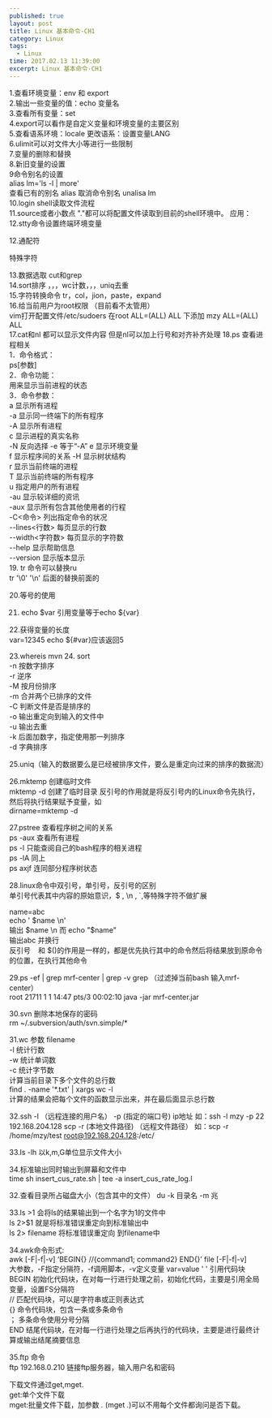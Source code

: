 ```yaml
---
published: true
layout: post
title: Linux 基本命令-CH1
category: Linux
tags: 
  - Linux
time: 2017.02.13 11:39:00
excerpt: Linux 基本命令-CH1
---
```


1.查看环境变量：env 和 export   
2.输出一些变量的值：echo 变量名  
3.查看所有变量：set   
4.export可以看作是自定义变量和环境变量的主要区别  
5.查看语系环境：locale      更改语系：设置变量LANG  
6.ulimit可以对文件大小等进行一些限制  
7.变量的删除和替换  
8.新旧变量的设置  
9命令别名的设置    
alias lm='ls -l | more'    
查看已有的别名
alias
取消命令别名
unalisa lm  
10.login shell读取文件流程  
11.source或者小数点 "."都可以将配置文件读取到目前的shell环境中。
应用：  
12.stty命令设置终端环境变量

12.通配符

特殊字符


13.数据选取
cut和grep  
14.sort排序 ，，，wc计数，，，uniq去重  
15.字符转换命令
tr，col，jion，paste，expand  
16.给当前用户为root权限  （目前看不太管用）  
vim打开配置文件/etc/sudoers 在root  ALL=(ALL)  ALL 下添加
mzy  ALL=(ALL)  ALL  
17.cat和nl 都可以显示文件内容 但是nl可以加上行号和对齐补齐处理
18.ps 查看进程相关  
1．命令格式：  
ps[参数]  
2．命令功能：  
用来显示当前进程的状态  
3．命令参数：  
a  显示所有进程  
-a 显示同一终端下的所有程序  
-A 显示所有进程  
c  显示进程的真实名称  
-N 反向选择 
-e 等于“-A” 
e  显示环境变量  
f  显示程序间的关系 
-H 显示树状结构  
r  显示当前终端的进程  
T  显示当前终端的所有程序    
u  指定用户的所有进程  
-au 显示较详细的资讯  
-aux 显示所有包含其他使用者的行程  
-C<命令> 列出指定命令的状况  
--lines<行数> 每页显示的行数  
--width<字符数> 每页显示的字符数  
--help 显示帮助信息  
--version 显示版本显示  
19. tr 命令可以替换ru  
tr '\0'  '\n'   后面的替换前面的  

20.等号的使用

21. echo  $var 引用变量等于echo  ${var}

22.获得变量的长度  
var=12345
echo ${#var}应该返回5  

23.whereis mvn
24. sort   
-n 按数字排序  
-r 逆序  
-M 按月份排序  
-m 合并两个已排序的文件  
-C 判断文件是否是排序的  
-o  输出重定向到输入的文件中  
-u 输出去重  
-k  后面加数字，指定使用那一列排序  
-d 字典排序  

25.uniq（输入的数据要么是已经被排序文件，要么是重定向过来的排序的数据流） 

26.mktemp 创建临时文件  
mktemp -d 创建了临时目录
反引号的作用就是将反引号内的Linux命令先执行，然后将执行结果赋予变量，如  
dirname=mktemp -d  

27.pstree 查看程序树之间的关系  
ps -aux 查看所有进程  
ps -l 只能查阅自己的bash程序的相关进程  
ps -lA 同上  
ps axjf 连同部分程序树状态  

28.linux命令中双引号，单引号，反引号的区别  
单引号代表其中内容的原始意识，$ , \n , `,等特殊字符不做扩展

name=abc  
echo  ' $name \n'  
输出 $name \n  
而 echo "$name"  
输出abc 并换行  
反引号 ` ` 和 $()的作用是一样的，都是优先执行其中的命令然后将结果放到原命令的位置，在执行其他命令

29.ps -ef | grep mrf-center | grep -v grep （过滤掉当前bash 输入mrf-center）  
root     21711     1  1 14:47 pts/3    00:02:10 java -jar mrf-center.jar

30.svn 删除本地保存的密码  
rm ~/.subversion/auth/svn.simple/*  

31.wc 参数 filename  
-l    统计行数  
-w  统计单词数  
-c  统计字节数  
计算当前目录下多个文件的总行数  
find  .     -name '*.txt' | xargs wc -l  
计算的结果会把每个文件的函数显示出来，并在最后面显示总行数

32.ssh  -l  （远程连接的用户名） -p (指定的端口号) ip地址
如：ssh -l mzy -p 22 192.168.204.128
scp -r (本地文件路径)   （远程文件路径）
如：scp -r /home/mzy/test    root@192.168.204.128:/etc/

33.ls -lh 以k,m,G单位显示文件大小

34.标准输出同时输出到屏幕和文件中  
time sh insert_cus_rate.sh | tee -a insert_cus_rate_log.l

32.查看目录所占磁盘大小（包含其中的文件）
du -k 目录名    -m 兆  

33.ls >1  会将ls的结果输出到一个名字为1的文件中  
ls 2>$1  就是将标准错误重定向到标准输出中  
ls 2> filename   将标准错误重定向 到filename中

34.awk命令形式:  
awk [-F|-f|-v] ‘BEGIN{} //{command1; command2} END{}’ file
 [-F|-f|-v]     
 大参数，-F指定分隔符，-f调用脚本，-v定义变量 
 var=value
'  '          引用代码块  
BEGIN   初始化代码块，在对每一行进行处理之前，初始化代码，主要是引用全局变量，设置FS分隔符  
//           匹配代码块，可以是字符串或正则表达式  
{}           命令代码块，包含一条或多条命令  
；          多条命令使用分号分隔  
END      结尾代码块，在对每一行进行处理之后再执行的代码块，主要是进行最终计算或输出结尾摘要信息  

35.ftp 命令  
ftp 192.168.0.210  链接ftp服务器，输入用户名和密码

下载文件通过get,mget.  
get:单个文件下载  
mget:批量文件下载，加参数  *.* (mget *.*)可以不用每个文件都询问是否下载。